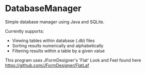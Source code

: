 # DatabaseManager
Simple database manager using Java and SQLite.

Currently supports:
 - Viewing tables within database (.db) files
 - Sorting results numerically and alphabetically
 - Filtering results within a table by a given value

This program uses JFormDesigner's 'Flat' Look and Feel found here https://github.com/JFormDesigner/FlatLaf
